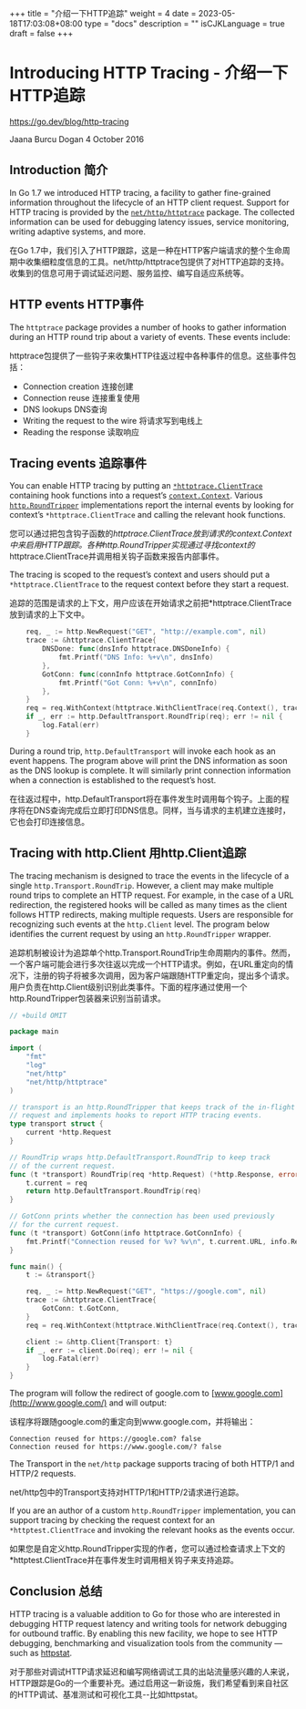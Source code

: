 +++
title = "介绍一下HTTP追踪"
weight = 4
date = 2023-05-18T17:03:08+08:00
type = "docs"
description = ""
isCJKLanguage = true
draft = false
+++

# Introducing HTTP Tracing - 介绍一下HTTP追踪

https://go.dev/blog/http-tracing

Jaana Burcu Dogan
4 October 2016

## Introduction 简介

In Go 1.7 we introduced HTTP tracing, a facility to gather fine-grained information throughout the lifecycle of an HTTP client request. Support for HTTP tracing is provided by the [`net/http/httptrace`](https://go.dev/pkg/net/http/httptrace/) package. The collected information can be used for debugging latency issues, service monitoring, writing adaptive systems, and more.

在Go 1.7中，我们引入了HTTP跟踪，这是一种在HTTP客户端请求的整个生命周期中收集细粒度信息的工具。net/http/httptrace包提供了对HTTP追踪的支持。收集到的信息可用于调试延迟问题、服务监控、编写自适应系统等。

## HTTP events HTTP事件

The `httptrace` package provides a number of hooks to gather information during an HTTP round trip about a variety of events. These events include:

httptrace包提供了一些钩子来收集HTTP往返过程中各种事件的信息。这些事件包括：

- Connection creation 连接创建
- Connection reuse 连接重复使用
- DNS lookups DNS查询
- Writing the request to the wire 将请求写到电线上
- Reading the response 读取响应

## Tracing events 追踪事件

You can enable HTTP tracing by putting an [`*httptrace.ClientTrace`](https://go.dev/pkg/net/http/httptrace/#ClientTrace) containing hook functions into a request’s [`context.Context`](https://go.dev/pkg/context/#Context). Various [`http.RoundTripper`](https://go.dev/pkg/net/http/#RoundTripper) implementations report the internal events by looking for context’s `*httptrace.ClientTrace` and calling the relevant hook functions.

您可以通过把包含钩子函数的*httptrace.ClientTrace放到请求的context.Context中来启用HTTP跟踪。各种http.RoundTripper实现通过寻找context的*httptrace.ClientTrace并调用相关钩子函数来报告内部事件。

The tracing is scoped to the request’s context and users should put a `*httptrace.ClientTrace` to the request context before they start a request.

追踪的范围是请求的上下文，用户应该在开始请求之前把*httptrace.ClientTrace放到请求的上下文中。

```go linenums="1"
    req, _ := http.NewRequest("GET", "http://example.com", nil)
    trace := &httptrace.ClientTrace{
        DNSDone: func(dnsInfo httptrace.DNSDoneInfo) {
            fmt.Printf("DNS Info: %+v\n", dnsInfo)
        },
        GotConn: func(connInfo httptrace.GotConnInfo) {
            fmt.Printf("Got Conn: %+v\n", connInfo)
        },
    }
    req = req.WithContext(httptrace.WithClientTrace(req.Context(), trace))
    if _, err := http.DefaultTransport.RoundTrip(req); err != nil {
        log.Fatal(err)
    }
```

During a round trip, `http.DefaultTransport` will invoke each hook as an event happens. The program above will print the DNS information as soon as the DNS lookup is complete. It will similarly print connection information when a connection is established to the request’s host.

在往返过程中，http.DefaultTransport将在事件发生时调用每个钩子。上面的程序将在DNS查询完成后立即打印DNS信息。同样，当与请求的主机建立连接时，它也会打印连接信息。

## Tracing with http.Client 用http.Client追踪

The tracing mechanism is designed to trace the events in the lifecycle of a single `http.Transport.RoundTrip`. However, a client may make multiple round trips to complete an HTTP request. For example, in the case of a URL redirection, the registered hooks will be called as many times as the client follows HTTP redirects, making multiple requests. Users are responsible for recognizing such events at the `http.Client` level. The program below identifies the current request by using an `http.RoundTripper` wrapper.

追踪机制被设计为追踪单个http.Transport.RoundTrip生命周期内的事件。然而，一个客户端可能会进行多次往返以完成一个HTTP请求。例如，在URL重定向的情况下，注册的钩子将被多次调用，因为客户端跟随HTTP重定向，提出多个请求。用户负责在http.Client级别识别此类事件。下面的程序通过使用一个http.RoundTripper包装器来识别当前请求。

```go linenums="1"
// +build OMIT

package main

import (
    "fmt"
    "log"
    "net/http"
    "net/http/httptrace"
)

// transport is an http.RoundTripper that keeps track of the in-flight
// request and implements hooks to report HTTP tracing events.
type transport struct {
    current *http.Request
}

// RoundTrip wraps http.DefaultTransport.RoundTrip to keep track
// of the current request.
func (t *transport) RoundTrip(req *http.Request) (*http.Response, error) {
    t.current = req
    return http.DefaultTransport.RoundTrip(req)
}

// GotConn prints whether the connection has been used previously
// for the current request.
func (t *transport) GotConn(info httptrace.GotConnInfo) {
    fmt.Printf("Connection reused for %v? %v\n", t.current.URL, info.Reused)
}

func main() {
    t := &transport{}

    req, _ := http.NewRequest("GET", "https://google.com", nil)
    trace := &httptrace.ClientTrace{
        GotConn: t.GotConn,
    }
    req = req.WithContext(httptrace.WithClientTrace(req.Context(), trace))

    client := &http.Client{Transport: t}
    if _, err := client.Do(req); err != nil {
        log.Fatal(err)
    }
}
```

The program will follow the redirect of google.com to [www.google.com](http://www.google.com/) and will output:

该程序将跟随google.com的重定向到www.google.com，并将输出：

```
Connection reused for https://google.com? false
Connection reused for https://www.google.com/? false
```

The Transport in the `net/http` package supports tracing of both HTTP/1 and HTTP/2 requests.

net/http包中的Transport支持对HTTP/1和HTTP/2请求进行追踪。

If you are an author of a custom `http.RoundTripper` implementation, you can support tracing by checking the request context for an `*httptest.ClientTrace` and invoking the relevant hooks as the events occur.

如果您是自定义http.RoundTripper实现的作者，您可以通过检查请求上下文的*httptest.ClientTrace并在事件发生时调用相关钩子来支持追踪。

## Conclusion 总结

HTTP tracing is a valuable addition to Go for those who are interested in debugging HTTP request latency and writing tools for network debugging for outbound traffic. By enabling this new facility, we hope to see HTTP debugging, benchmarking and visualization tools from the community — such as [httpstat](https://github.com/davecheney/httpstat).

对于那些对调试HTTP请求延迟和编写网络调试工具的出站流量感兴趣的人来说，HTTP跟踪是Go的一个重要补充。通过启用这一新设施，我们希望看到来自社区的HTTP调试、基准测试和可视化工具--比如httpstat。
